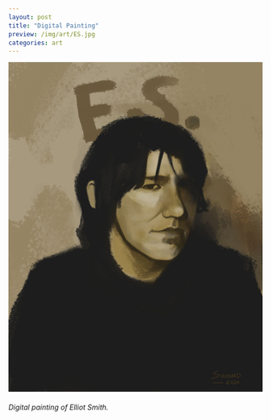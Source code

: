 ```yaml
---
layout: post
title: "Digital Painting"
preview: /img/art/ES.jpg
categories: art
---
```


![ES](/img/art/ES.jpg) <br> 
###### Digital painting of Elliot Smith.